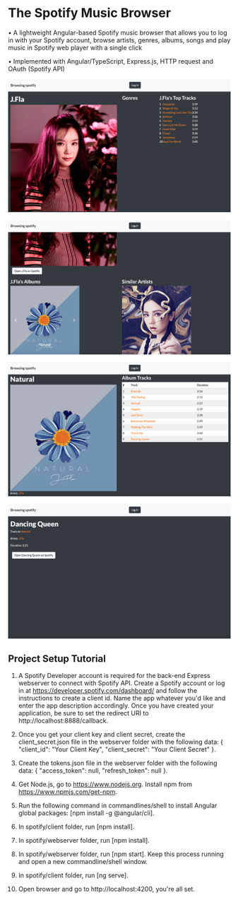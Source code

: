 # The Spotify Music Browser

• A lightweight Angular-based Spotify music browser that allows you to log in with your Spotify account, browse artists, genres, albums, songs and play music in Spotify web player with a single click

•	Implemented with Angular/TypeScript, Express.js, HTTP request and OAuth (Spotify API)

![Demo Screenshot 1](Demo%201.png)

![Demo Screenshot 2](Demo%202.png)

![Demo Screenshot 3](Demo%203.png)

![Demo Screenshot 4](Demo%204.png)

## Project Setup Tutorial

1. A Spotify Developer account is required for the back-end Express webserver to connect with Spotify API. Create a Spotify account or log in at 
https://developer.spotify.com/dashboard/ and follow the instructions to create a client id. Name the app whatever you'd like
and enter the app description accordingly. Once you have created your application, be sure to set the redirect URI to http://localhost:8888/callback.

2. Once you get your client key and client secret, create the client_secret.json file in the webserver folder with the following data:
{
 "client_id": "Your Client Key",
 "client_secret": "Your Client Secret"
}.

3. Create the tokens.json file in the webserver folder with the following data:
{
 "access_token": null,
 "refresh_token": null
}.

4. Get Node.js, go to https://www.nodejs.org. Install npm from https://www.npmjs.com/get-npm.

5. Run the following command in commandlines/shell to install Angular global packages: [npm install -g @angular/cli].

6. In spotify/client folder, run [npm install].

7. In spotify/webserver folder, run [npm install].

8. In spotify/webserver folder, run [npm start]. Keep this process running and open a new commandline/shell window.

9. In spotify/client folder, run [ng serve].

10. Open browser and go to http://localhost:4200, you're all set.
